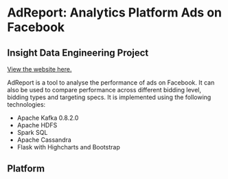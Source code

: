 # AdReport: Analytics Platform Ads on Facebook 
## Insight Data Engineering Project

[View the website here.](http://52.25.86.7:5000/cassandra_test#home)

AdReport is a tool to analyse the performance of ads on Facebook. It can also be used to compare performance across different bidding level, bidding types and targeting specs. It is implemented using the following technologies:

* Apache Kafka 0.8.2.0
* Apache HDFS
* Spark SQL
* Apache Cassandra
* Flask with Highcharts and Bootstrap 

## Platform


